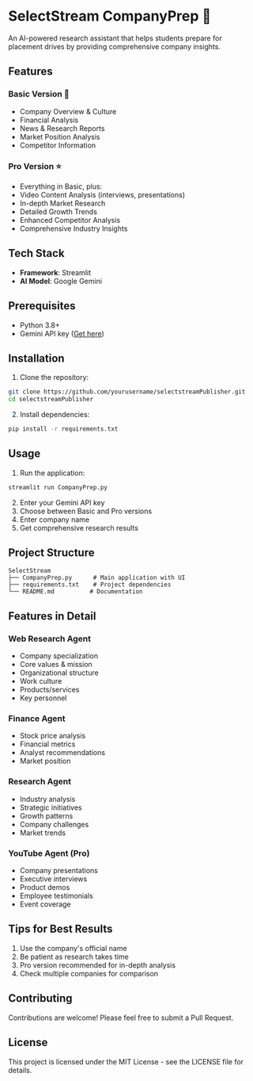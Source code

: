 
# SelectStream CompanyPrep 🎯

An AI-powered research assistant that helps students prepare for placement drives by providing comprehensive company insights.

## Features

### Basic Version 🎯
- Company Overview & Culture
- Financial Analysis
- News & Research Reports
- Market Position Analysis
- Competitor Information

### Pro Version ⭐
- Everything in Basic, plus:
- Video Content Analysis (interviews, presentations)
- In-depth Market Research
- Detailed Growth Trends
- Enhanced Competitor Analysis
- Comprehensive Industry Insights

## Tech Stack

- **Framework**: Streamlit
- **AI Model**: Google Gemini

## Prerequisites

- Python 3.8+
- Gemini API key ([Get here](https://aistudio.google.com/))

## Installation

1. Clone the repository:
```bash
git clone https://github.com/yourusername/selectstreamPublisher.git
cd selectstreamPublisher
```

2. Install dependencies:
```bash
pip install -r requirements.txt
```

## Usage

1. Run the application:
```bash
streamlit run CompanyPrep.py
```

2. Enter your Gemini API key
3. Choose between Basic and Pro versions
4. Enter company name
5. Get comprehensive research results

## Project Structure

```
SelectStream 
├── CompanyPrep.py      # Main application with UI
├── requirements.txt    # Project dependencies
└── README.md          # Documentation
```
## Features in Detail

### Web Research Agent
- Company specialization
- Core values & mission
- Organizational structure
- Work culture
- Products/services
- Key personnel

### Finance Agent
- Stock price analysis
- Financial metrics
- Analyst recommendations
- Market position

### Research Agent
- Industry analysis
- Strategic initiatives
- Growth patterns
- Company challenges
- Market trends

### YouTube Agent (Pro)
- Company presentations
- Executive interviews
- Product demos
- Employee testimonials
- Event coverage

## Tips for Best Results

1. Use the company's official name
2. Be patient as research takes time
3. Pro version recommended for in-depth analysis
4. Check multiple companies for comparison

## Contributing

Contributions are welcome! Please feel free to submit a Pull Request.

## License

This project is licensed under the MIT License - see the LICENSE file for details.
